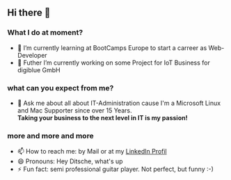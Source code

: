 ## Hi there 👋

### What I do at moment?

- 🌱 I’m currently learning at BootCamps Europe to start a carreer as Web-Developer <br>
- 🔭 Futher I’m currently working on some Project for IoT Business for digiblue GmbH

### what can you expect from me?

- 💬 Ask me about all about IT-Administration cause I'm a Microsoft Linux and Mac Supporter since over 15 Years.<br>
           **Taking your business to the next level in IT is my passion!**

### more and more and more

- 📫 How to reach me: by Mail or at my [LinkedIn Profil](https://www.linkedin.com/in/sascha-dietrich-0a9600162/)<br>
- 😄 Pronouns: Hey Ditsche, what's up <br>
- ⚡ Fun fact: semi professional guitar player. Not perfect, but funny :-)
